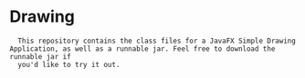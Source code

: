 # Drawing
      This repository contains the class files for a JavaFX Simple Drawing Application, as well as a runnable jar. Feel free to download the runnable jar if
      you'd like to try it out.
      
      

